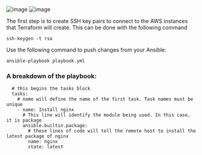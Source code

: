 ![image](https://github.com/user-attachments/assets/1b362fae-b394-4d90-8172-7edb00c1502b)
![image](https://github.com/user-attachments/assets/a4da4332-bd45-4c3e-b4eb-91acc0b1d942)

The first step is to create SSH key pairs to connect to the AWS instances that Terraform will create. This can be done with the following command

```
ssh-keygen -t rsa
```

Use the following command to push changes from your Ansible:

```
ansible-playbook playbook.yml
```

### A breakdown of the playbook:

```
  # this begins the tasks block
  tasks:
    # name will define the name of the first task. Task names must be unique
    - name: Install nginx
      # This line will identify the module being used. In this case, it is package
      ansible.builtin.package:
        # these lines of code will tell the remote host to install the latest package of nginx
        name: nginx
        state: latest
```

